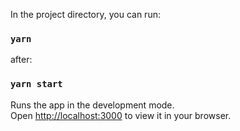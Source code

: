 In the project directory, you can run:

### `yarn`

after:

### `yarn start`

Runs the app in the development mode.\
Open [http://localhost:3000](http://localhost:3000) to view it in your browser.
